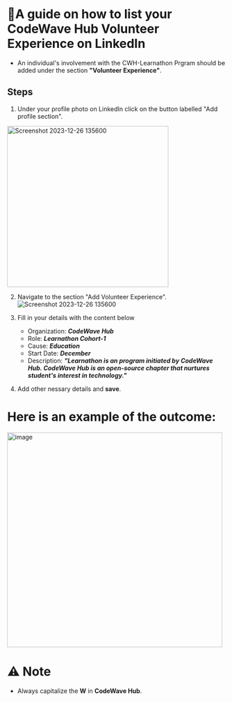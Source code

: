 # 📃A guide on how to list your CodeWave Hub Volunteer Experience on LinkedIn

- An individual's involvement with the CWH-Learnathon Prgram should be added under the section **"Volunteer Experience"**.

## Steps

1. Under your profile photo on LinkedIn click on the button labelled "Add profile section".
<img width="371" alt="Screenshot 2023-12-26 135600" src="https://github.com/LIEThyd/List-on-LinkedIn/assets/100799939/8aece8d6-2ffa-48c7-87c8-0b6fdcd92529">


2. Navigate to the section "Add Volunteer Experience".
![Screenshot 2023-12-26 135600](https://github.com/LIEThyd/List-on-LinkedIn/assets/100799939/8fbb06ee-eb45-4905-947d-e3ded76ba868)



3. Fill in your details with the content below
     
     - Organization: **_CodeWave Hub_**
     - Role: **_Learnathon Cohort-1_**
     - Cause: **_Education_**
     - Start Date: **_December_**
     - Description: ***"Learnathon is an program initiated by CodeWave Hub. CodeWave Hub is an open-source chapter that nurtures student's interest in technology."***
5. Add other nessary details and **save**.

# Here is an example of the outcome:

<img width="495" alt="image" src="https://github.com/LIEThyd/List-on-LinkedIn/assets/100799939/f2ec2026-fdcc-4530-8420-e1610dbc72be">


# ⚠ Note

- Always capitalize the **W** in **CodeWave Hub**.
